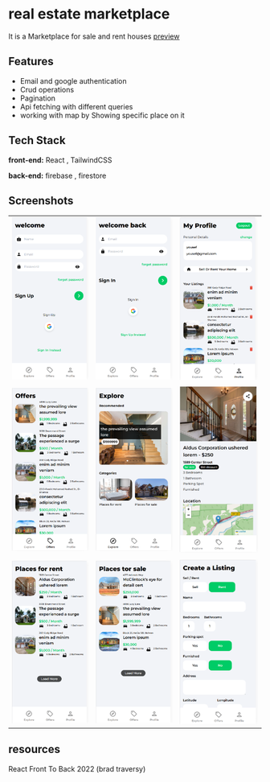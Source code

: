 # real estate marketplace

It is a Marketplace for sale and rent houses
[preview](https://realstate-marketplace.vercel.app/)

## Features

- Email and google authentication
- Crud operations
- Pagination
- Api fetching with different queries
- working with map by Showing specific place on it

## Tech Stack

**front-end:** React , TailwindCSS

**back-end:** firebase , firestore

## Screenshots

|                                              |                                              |                                              |
| -------------------------------------------- | -------------------------------------------- | -------------------------------------------- |
| ![App Screenshot](./src/assets/readme/1.png) | ![App Screenshot](./src/assets/readme/2.png) | ![App Screenshot](./src/assets/readme/3.png) |
|                                              |                                              |                                              |
| ![App Screenshot](./src/assets/readme/4.png) | ![App Screenshot](./src/assets/readme/5.png) | ![App Screenshot](./src/assets/readme/6.png) |
|                                              |                                              |                                              |
| ![App Screenshot](./src/assets/readme/7.png) | ![App Screenshot](./src/assets/readme/8.png) | ![App Screenshot](./src/assets/readme/9.png) |

## resources

React Front To Back 2022 (brad traversy)
